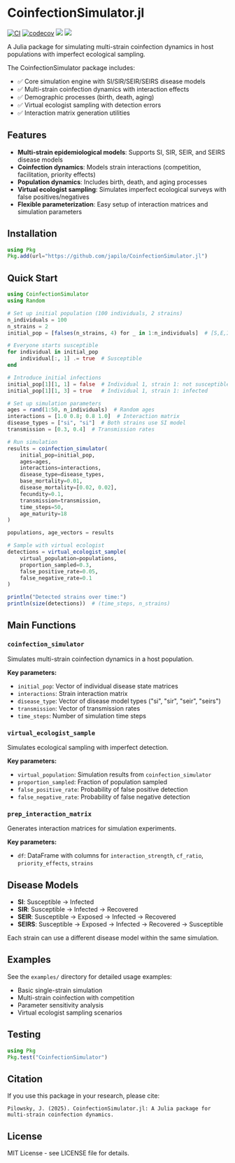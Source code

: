 # CoinfectionSimulator.jl

[![CI](https://github.com/japilo/CoinfectionSimulator.jl/workflows/CI/badge.svg)](https://github.com/japilo/CoinfectionSimulator.jl/actions)
[![codecov](https://codecov.io/gh/japilo/CoinfectionSimulator.jl/branch/main/graph/badge.svg)](https://codecov.io/gh/japilo/CoinfectionSimulator.jl)
[![](https://img.shields.io/badge/docs-stable-blue.svg)](https://japilo.github.io/CoinfectionSimulator.jl/stable)
[![](https://img.shields.io/badge/docs-dev-blue.svg)](https://japilo.github.io/CoinfectionSimulator.jl/dev)

A Julia package for simulating multi-strain coinfection dynamics in host populations with imperfect ecological sampling.

The CoinfectionSimulator package includes:
- ✅ Core simulation engine with SI/SIR/SEIR/SEIRS disease models
- ✅ Multi-strain coinfection dynamics with interaction effects  
- ✅ Demographic processes (birth, death, aging)
- ✅ Virtual ecologist sampling with detection errors
- ✅ Interaction matrix generation utilities

## Features

- **Multi-strain epidemiological models**: Supports SI, SIR, SEIR, and SEIRS disease models
- **Coinfection dynamics**: Models strain interactions (competition, facilitation, priority effects)
- **Population dynamics**: Includes birth, death, and aging processes
- **Virtual ecologist sampling**: Simulates imperfect ecological surveys with false positives/negatives
- **Flexible parameterization**: Easy setup of interaction matrices and simulation parameters

## Installation

```julia
using Pkg
Pkg.add(url="https://github.com/japilo/CoinfectionSimulator.jl")
```

## Quick Start

```julia
using CoinfectionSimulator
using Random

# Set up initial population (100 individuals, 2 strains)
n_individuals = 100
n_strains = 2
initial_pop = [falses(n_strains, 4) for _ in 1:n_individuals]  # [S,E,I,R] states

# Everyone starts susceptible
for individual in initial_pop
    individual[:, 1] .= true  # Susceptible
end

# Introduce initial infections
initial_pop[1][1, 1] = false  # Individual 1, strain 1: not susceptible
initial_pop[1][1, 3] = true   # Individual 1, strain 1: infected

# Set up simulation parameters
ages = rand(1:50, n_individuals)  # Random ages
interactions = [1.0 0.8; 0.8 1.0]  # Interaction matrix
disease_types = ["si", "si"]  # Both strains use SI model
transmission = [0.3, 0.4]  # Transmission rates

# Run simulation
results = coinfection_simulator(
    initial_pop=initial_pop,
    ages=ages,
    interactions=interactions,
    disease_type=disease_types,
    base_mortality=0.01,
    disease_mortality=[0.02, 0.02],
    fecundity=0.1,
    transmission=transmission,
    time_steps=50,
    age_maturity=18
)

populations, age_vectors = results

# Sample with virtual ecologist
detections = virtual_ecologist_sample(
    virtual_population=populations,
    proportion_sampled=0.3,
    false_positive_rate=0.05,
    false_negative_rate=0.1
)

println("Detected strains over time:")
println(size(detections))  # (time_steps, n_strains)
```

## Main Functions

### `coinfection_simulator`

Simulates multi-strain coinfection dynamics in a host population.

**Key parameters:**
- `initial_pop`: Vector of individual disease state matrices
- `interactions`: Strain interaction matrix
- `disease_type`: Vector of disease model types ("si", "sir", "seir", "seirs")
- `transmission`: Vector of transmission rates
- `time_steps`: Number of simulation time steps

### `virtual_ecologist_sample`

Simulates ecological sampling with imperfect detection.

**Key parameters:**
- `virtual_population`: Simulation results from `coinfection_simulator`
- `proportion_sampled`: Fraction of population sampled
- `false_positive_rate`: Probability of false positive detection
- `false_negative_rate`: Probability of false negative detection

### `prep_interaction_matrix`

Generates interaction matrices for simulation experiments.

**Key parameters:**
- `df`: DataFrame with columns for `interaction_strength`, `cf_ratio`, `priority_effects`, `strains`

## Disease Models

- **SI**: Susceptible → Infected
- **SIR**: Susceptible → Infected → Recovered  
- **SEIR**: Susceptible → Exposed → Infected → Recovered
- **SEIRS**: Susceptible → Exposed → Infected → Recovered → Susceptible

Each strain can use a different disease model within the same simulation.

## Examples

See the `examples/` directory for detailed usage examples:
- Basic single-strain simulation
- Multi-strain coinfection with competition
- Parameter sensitivity analysis
- Virtual ecologist sampling scenarios

## Testing

```julia
using Pkg
Pkg.test("CoinfectionSimulator")
```

## Citation

If you use this package in your research, please cite:

```
Pilowsky, J. (2025). CoinfectionSimulator.jl: A Julia package for multi-strain coinfection dynamics.
```

## License

MIT License - see LICENSE file for details.
